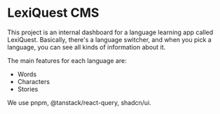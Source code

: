 # LexiQuest CMS

This project is an internal dashboard for a language learning app called LexiQuest. Basically, there's a language switcher, and when you pick a language, you can see all kinds of information about it.

The main features for each language are:
- Words
- Characters
- Stories

We use pnpm, @tanstack/react-query, shadcn/ui.
